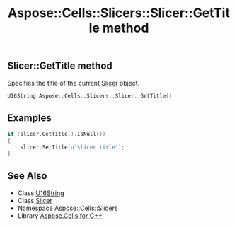 ﻿---
title: Aspose::Cells::Slicers::Slicer::GetTitle method
linktitle: GetTitle
second_title: Aspose.Cells for C++ API Reference
description: 'Aspose::Cells::Slicers::Slicer::GetTitle method. Specifies the title of the current Slicer object in C++.'
type: docs
weight: 800
url: /cpp/aspose.cells.slicers/slicer/gettitle/
---
## Slicer::GetTitle method


Specifies the title of the current [Slicer](../) object.

```cpp
U16String Aspose::Cells::Slicers::Slicer::GetTitle()
```


## Examples


```cpp
if (slicer.GetTitle().IsNull())
{
    slicer.SetTitle(u"slicer title");
}
```

## See Also

* Class [U16String](../../../aspose.cells/u16string/)
* Class [Slicer](../)
* Namespace [Aspose::Cells::Slicers](../../)
* Library [Aspose.Cells for C++](../../../)
